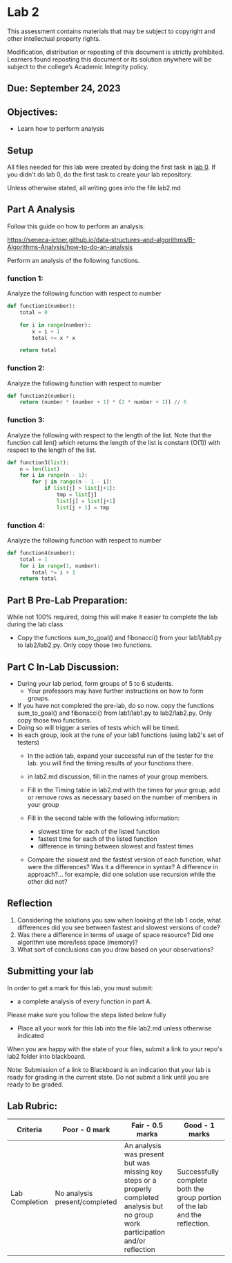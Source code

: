 # Lab 2

This assessment contains materials that may be subject to copyright and other intellectual property rights. 

Modification, distribution or reposting of this document is strictly prohibited. Learners found reposting this document or its solution anywhere will be subject to the college’s Academic Integrity policy.

## Due: September 24, 2023

## Objectives:

-   Learn how to perform analysis

## Setup


All files needed for this lab were created by doing the first task in [lab 0](lab-00.md).  If you didn't do lab 0, do the first task to create your lab repository.

Unless otherwise stated, all writing goes into the file lab2.md

## Part A Analysis


Follow this guide on how to perform an analysis:

https://seneca-ictoer.github.io/data-structures-and-algorithms/B-Algorithms-Analysis/how-to-do-an-analysis

Perform an analysis of the following functions.  

### function 1:

Analyze the following function with respect to number

```python
def function1(number):
	total = 0

	for i in range(number):
		x = i + 1
		total += x * x

	return total
```

### function 2:

Analyze the following function with respect to number

```python
def function2(number):
	return (number * (number + 1) * (2 * number + 1)) // 6
```

### function 3:

Analyze the following with respect to the length of the list.  Note that the function call len() which returns the length of the list is constant (O(1)) with respect to the length of the list.
```python
def function3(list):
	n = len(list)
	for i in range(n - 1):
		for j in range(n - 1 - i):
			if list[j] > list[j+1]:
				tmp = list[j]
				list[j] = list[j+1]
				list[j + 1] = tmp
```
### function 4:

Analyze the following function with respect to number

```python
def function4(number):
	total = 1
	for i in range(1, number):
		total *= i + 1
	return total
```

## Part B Pre-Lab Preparation:

While not 100% required, doing this will make it easier to complete the lab during the lab class

-   Copy the functions sum_to_goal() and fibonacci() from your lab1/lab1.py to lab2/lab2.py.  Only copy those two functions.

## Part C In-Lab Discussion:

-   During your lab period, form groups of 5 to 6 students.
    -   Your professors may have further instructions on how to form groups.
-   If you have not completed the pre-lab, do so now. copy the functions sum_to_goal() and fibonacci() from lab1/lab1.py to lab2/lab2.py.  Only copy those two functions.
-   Doing so will trigger a series of tests which will be timed.
-   In each group, look at the runs of your lab1 functions (using lab2's set of testers)
    -   In the action tab, expand your successful run of the tester for the lab. you will find the timing results of your functions there.
    -   in lab2.md discussion, fill in the names of your group members.
    -   Fill in the Timing table in lab2.md with the times for your group, add or remove rows as necessary based on the number of members in your group

    -   Fill in the second table with the following information:

        -   slowest time for each of the listed function
        -   fastest time for each of the listed function
        -   difference in timing between slowest and fastest times

    -   Compare the slowest and the fastest version of each function, what were the differences? Was it a difference in syntax? A difference in approach?... for example, did one solution use recursion while the other did not?

## Reflection

1. Considering the solutions you saw when looking at the lab 1 code, what differences did you see between fastest and slowest versions of code?
2. Was there a difference in terms of usage of space resource?  Did one algorithm use more/less space (memory)?  
3. What sort of conclusions can you draw based on your observations?

## Submitting your lab

In order to get a mark for this lab, you must submit:

-   a complete analysis of every function in part A.

Please make sure you follow the steps listed below fully

- Place all your work for this lab into the file lab2.md unless otherwise indicated


When you are happy with the state of your files, submit a link to your repo's lab2 folder into blackboard.  

Note: Submission of a link to Blackboard is an indication that your lab is ready for grading in the current state.  Do not submit a link until you are ready to be graded.


## Lab Rubric:

| Criteria       | Poor - 0 mark     | Fair - 0.5 marks                                                                                                                     | Good - 1 marks                                                              |
| -------------- | ----------------- | ------------------------------------------------------------------------------------------------------------------------------------ | --------------------------------------------------------------------------- |
| Lab Completion | No analysis present/completed | An analysis was present but was missing key steps or a properly completed analysis but no group work participation and/or reflection | Successfully complete both the group portion of the lab and the reflection. |
